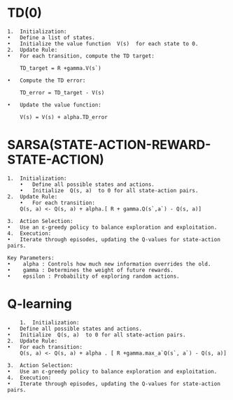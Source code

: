 # TD(0)
	1.	Initialization:
	•	Define a list of states.
	•	Initialize the value function  V(s)  for each state to 0.
	2.	Update Rule:
	•	For each transition, compute the TD target:

		TD_target = R +gamma.V(s`)

	•	Compute the TD error:

		TD_error = TD_target - V(s)

	•	Update the value function:

		V(s) = V(s) + alpha.TD_error


# SARSA(STATE-ACTION-REWARD-STATE-ACTION)
	1.	Initialization:
		•	Define all possible states and actions.
		•	Initialize  Q(s, a)  to 0 for all state-action pairs.
	2.	Update Rule:
		•	For each transition:
		Q(s, a) <- Q(s, a) + alpha.[ R + gamma.Q(s`,a`) - Q(s, a)]

	3.	Action Selection:
	•	Use an ε-greedy policy to balance exploration and exploitation.
	4.	Execution:
	•	Iterate through episodes, updating the Q-values for state-action pairs.
	
	Key Parameters:
	•	 alpha : Controls how much new information overrides the old.
	•	 gamma : Determines the weight of future rewards.
	•	 epsilon : Probability of exploring random actions.

# Q-learning
		1.	Initialization:
	•	Define all possible states and actions.
	•	Initialize  Q(s, a)  to 0 for all state-action pairs.
	2.	Update Rule:
	•	For each transition:
		Q(s, a) <- Q(s, a) + alpha . [ R +gamma.max_a`Q(s`, a`) - Q(s, a)]

	3.	Action Selection:
	•	Use an ε-greedy policy to balance exploration and exploitation.
	4.	Execution:
	•	Iterate through episodes, updating the Q-values for state-action pairs.